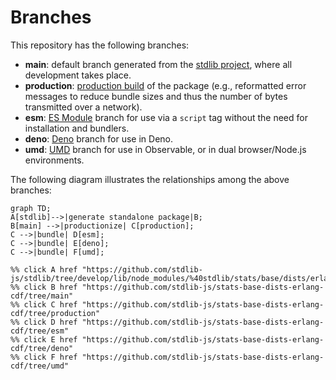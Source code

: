 <!--

@license Apache-2.0

Copyright (c) 2022 The Stdlib Authors.

Licensed under the Apache License, Version 2.0 (the "License");
you may not use this file except in compliance with the License.
You may obtain a copy of the License at

    http://www.apache.org/licenses/LICENSE-2.0

Unless required by applicable law or agreed to in writing, software
distributed under the License is distributed on an "AS IS" BASIS,
WITHOUT WARRANTIES OR CONDITIONS OF ANY KIND, either express or implied.
See the License for the specific language governing permissions and
limitations under the License.

-->

# Branches

This repository has the following branches:

-   **main**: default branch generated from the [stdlib project][stdlib-url], where all development takes place.
-   **production**: [production build][production-url] of the package (e.g., reformatted error messages to reduce bundle sizes and thus the number of bytes transmitted over a network).
-   **esm**: [ES Module][esm-url] branch for use via a `script` tag without the need for installation and bundlers.
-   **deno**: [Deno][deno-url] branch for use in Deno.
-   **umd**: [UMD][umd-url] branch for use in Observable, or in dual browser/Node.js environments.

The following diagram illustrates the relationships among the above branches:

```mermaid
graph TD;
A[stdlib]-->|generate standalone package|B;
B[main] -->|productionize| C[production];
C -->|bundle| D[esm];
C -->|bundle| E[deno];
C -->|bundle| F[umd];

%% click A href "https://github.com/stdlib-js/stdlib/tree/develop/lib/node_modules/%40stdlib/stats/base/dists/erlang/cdf"
%% click B href "https://github.com/stdlib-js/stats-base-dists-erlang-cdf/tree/main"
%% click C href "https://github.com/stdlib-js/stats-base-dists-erlang-cdf/tree/production"
%% click D href "https://github.com/stdlib-js/stats-base-dists-erlang-cdf/tree/esm"
%% click E href "https://github.com/stdlib-js/stats-base-dists-erlang-cdf/tree/deno"
%% click F href "https://github.com/stdlib-js/stats-base-dists-erlang-cdf/tree/umd"
```

[stdlib-url]: https://github.com/stdlib-js/stdlib/tree/develop/lib/node_modules/%40stdlib/stats/base/dists/erlang/cdf
[production-url]: https://github.com/stdlib-js/stats-base-dists-erlang-cdf/tree/production
[deno-url]: https://github.com/stdlib-js/stats-base-dists-erlang-cdf/tree/deno
[umd-url]: https://github.com/stdlib-js/stats-base-dists-erlang-cdf/tree/umd
[esm-url]: https://github.com/stdlib-js/stats-base-dists-erlang-cdf/tree/esm